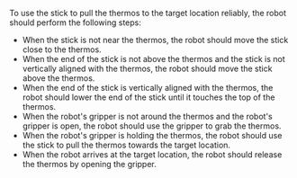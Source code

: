 To use the stick to pull the thermos to the target location reliably, the robot should perform the following steps:

- When the stick is not near the thermos, the robot should move the stick close to the thermos.
- When the end of the stick is not above the thermos and the stick is not vertically aligned with the thermos, the robot should move the stick above the thermos.
- When the end of the stick is vertically aligned with the thermos, the robot should lower the end of the stick until it touches the top of the thermos.
- When the robot's gripper is not around the thermos and the robot's gripper is open, the robot should use the gripper to grab the thermos.
- When the robot's gripper is holding the thermos, the robot should use the stick to pull the thermos towards the target location.
- When the robot arrives at the target location, the robot should release the thermos by opening the gripper.